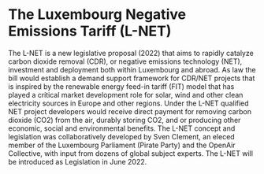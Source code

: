 # The Luxembourg Negative Emissions Tariff (L-NET)

The L-NET is a new legislative proposal (2022) that aims to rapidly catalyze carbon dioxide removal (CDR), or negative emissions technology (NET), investment and deployment both within Luxembourg and abroad. As law the bill would establish a demand support framework for CDR/NET projects that is inspired by the renewable energy feed-in tariff (FIT) model that has played a critical market development role for solar, wind and other clean electricity sources in Europe and other regions. Under the L-NET qualified NET project developers would receive direct payment for removing carbon dioxide (CO2) from the air, durably storing CO2, and or producing other economic, social and environmental benefits.
The L-NET concept and legislation was collaboratively developed by Sven Clement, an eleced member of the Luxembourg Parliament (Pirate Party) and the OpenAir Collective, with input from dozens of global subject experts. 
The L-NET will be introduced as Legislation in June 2022.
